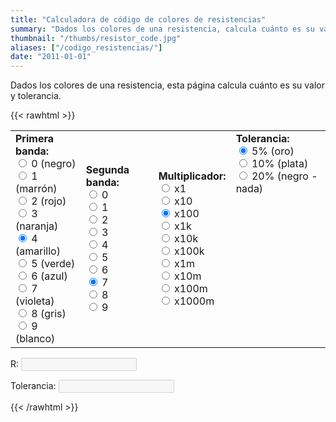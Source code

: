 ```yaml
---
title: "Calculadora de código de colores de resistencias"
summary: "Dados los colores de una resistencia, calcula cuánto es su valor y tolerancia."
thumbnail: "/thumbs/resistor_code.jpg"
aliases: ["/codigo_resistencias/"]
date: "2011-01-01"
---
```


Dados los colores de una resistencia, esta página calcula cuánto es su valor y tolerancia.

{{< rawhtml >}}
<form action="" id="ccForm">
<table cellpadding="10" id="colorCode"><tr>
<td>
<b>Primera banda:</b><br/>
<input  name="band01" type="radio" value="0" id="b10"/> <label  class="resBlack" for="b10">0 (negro)</label><br/>
<input  name="band01" type="radio" value="10" id="b11"/> <label  class="resBrown" for="b11">1 (marrón)</label><br/>
<input  name="band01" type="radio" value="20" id="b12"/> <label  class="resRed" for="b12">2 (rojo)</label><br/>
<input  name="band01" type="radio" value="30" id="b13"/> <label  class="resOrange" for="b13">3 (naranja)</label><br/>
<input  name="band01" type="radio" value="40" id="b14" checked="checked"/> <label  class="resYellow" for="b14">4 (amarillo)</label><br/>
<input  name="band01" type="radio" value="50" id="b15"/> <label  class="resGreen" for="b15">5 (verde)</label><br/>
<input  name="band01" type="radio" value="60" id="b16"/> <label  class="resBlue" for="b16">6 (azul)</label><br/>
<input  name="band01" type="radio" value="70" id="b17"/> <label  class="resViolet" for="b17">7 (violeta)</label><br/>
<input  name="band01" type="radio" value="80" id="b18"/> <label  class="resGray" for="b18">8 (gris)</label><br/>
<input  name="band01" type="radio" value="90" id="b19"/> <label  class="resWhite" for="b19">9 (blanco)</label><br/>
</td>
<td>
<b>Segunda banda:</b><br/>
<input  name="band02" type="radio" value="0" id="b20"/> <label  class="resBlack" for="b20">0</label><br/>
<input  name="band02" type="radio" value="1" id="b21"/> <label  class="resBrown" for="b21">1</label><br/>
<input  name="band02" type="radio" value="2" id="b22"/> <label  class="resRed" for="b22">2</label><br/>
<input  name="band02" type="radio" value="3" id="b23"/> <label  class="resOrange" for="b23">3</label><br/>
<input  name="band02" type="radio" value="4" id="b24"/> <label  class="resYellow" for="b24">4</label><br/>
<input  name="band02" type="radio" value="5" id="b25"/> <label  class="resGreen" for="b25">5</label><br/>
<input  name="band02" type="radio" value="6" id="b26"/> <label  class="resBlue" for="b26">6</label><br/>
<input  name="band02" type="radio" value="7" id="b27" checked="checked" /> <label  class="resViolet" for="b27">7</label><br/>
<input  name="band02" type="radio" value="8" id="b28"/> <label  class="resGray" for="b28">8</label><br/>
<input  name="band02" type="radio" value="9" id="b29"/> <label  class="resWhite" for="b29">9</label><br/>
</td>
<td>
<b>Multiplicador:</b><br/>
<input  name="band03" type="radio" value="1" id="b30"/> <label  class="resBlack" for="b30">x1</label><br/>
<input  name="band03" type="radio" value="10" id="b31"/> <label  class="resBrown" for="b31">x10</label><br/>
<input  name="band03" type="radio" value="100" checked="checked" id="b32"/> <label  class="resRed" for="b32">x100</label><br/>
<input  name="band03" type="radio" value="1000" id="b33"/> <label  class="resOrange" for="b33">x1k</label><br/>
<input  name="band03" type="radio" value="10000" id="b34"/> <label  class="resYellow" for="b34">x10k</label><br/>
<input  name="band03" type="radio" value="100000" id="b35"/> <label  class="resGreen" for="b35">x100k</label><br/>
<input  name="band03" type="radio" value="1000000" id="b36"/> <label  class="resBlue" for="b36">x1m</label><br/>
<input  name="band03" type="radio" value="10000000" id="b37"/> <label  class="resViolet" for="b37">x10m</label><br/>
<input  name="band03" type="radio" value="100000000" id="b38"/> <label  class="resGray" for="b38">x100m</label><br/>
<input  name="band03" type="radio" value="1000000000" id="b39"/> <label  class="resWhite" for="b39">x1000m</label><br/>
</td>
<td valign="top">
<b>Tolerancia:</b><br/>
<input  name="band04" type="radio" value="5%" checked="checked" id="b40"/> <label  class="resGold" for="b40">5% (oro)</label><br/>
<input  name="band04" type="radio" value="10%" id="b41"/> <label  class="resSilver" for="b41">10% (plata)</label><br/>
<input  name="band04" type="radio" value="20%" id="b42"/> <label  class="resBlack" for="b42">20% (negro - nada)</label><br/>
</td>
</tr></table>
<p>R: <input id="r" disabled="disabled" /></p>
<p>Tolerancia: <input id="t" disabled="disabled" /></p>
</form>
<script src="/inc/calculators/resistor_code.js"></script>
{{< /rawhtml >}}
